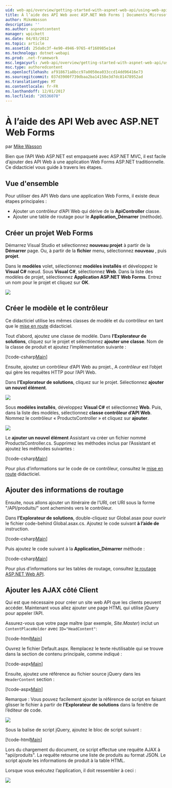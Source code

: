 ```yaml
---
uid: web-api/overview/getting-started-with-aspnet-web-api/using-web-api-with-aspnet-web-forms
title: À l’aide des API Web avec ASP.NET Web Forms | Documents Microsoft
author: MikeWasson
description: ''
ms.author: aspnetcontent
manager: wpickett
ms.date: 04/03/2012
ms.topic: article
ms.assetid: 25da8c3f-4e90-4946-9765-4f160985e1e4
ms.technology: dotnet-webapi
ms.prod: .net-framework
msc.legacyurl: /web-api/overview/getting-started-with-aspnet-web-api/using-web-api-with-aspnet-web-forms
msc.type: authoredcontent
ms.openlocfilehash: af918671a8bcc97a0050ea033ccd14dd96416e73
ms.sourcegitcommit: 037d3900f739dbaa2ba14158e3d7dc81478952ad
ms.translationtype: MT
ms.contentlocale: fr-FR
ms.lasthandoff: 12/01/2017
ms.locfileid: "26536078"
---
```

<a name="using-web-api-with-aspnet-web-forms"></a>À l’aide des API Web avec ASP.NET Web Forms
====================
par [Mike Wasson](https://github.com/MikeWasson)

Bien que l’API Web ASP.NET est empaqueté avec ASP.NET MVC, il est facile d’ajouter des API Web à une application Web Forms ASP.NET traditionnelle. Ce didacticiel vous guide à travers les étapes.

## <a name="overview"></a>Vue d'ensemble

Pour utiliser des API Web dans une application Web Forms, il existe deux étapes principales :

- Ajouter un contrôleur d’API Web qui dérive de la **ApiController** classe.
- Ajouter une table de routage pour le **Application\_Démarrer** (méthode).

## <a name="create-a-web-forms-project"></a>Créer un projet Web Forms

Démarrez Visual Studio et sélectionnez **nouveau projet** à partir de la **Démarrer** page. Ou, à partir de la **fichier** menu, sélectionnez **nouveau** , puis **projet**.

Dans le **modèles** volet, sélectionnez **modèles installés** et développez le **Visual C#** nœud. Sous **Visual C#**, sélectionnez **Web**. Dans la liste des modèles de projet, sélectionnez **Application ASP.NET Web Forms**. Entrez un nom pour le projet et cliquez sur **OK**.

![](using-web-api-with-aspnet-web-forms/_static/image1.png)

## <a name="create-the-model-and-controller"></a>Créer le modèle et le contrôleur

Ce didacticiel utilise les mêmes classes de modèle et du contrôleur en tant que le [mise en route](tutorial-your-first-web-api.md) didacticiel.

Tout d’abord, ajoutez une classe de modèle. Dans **l’Explorateur de solutions**, cliquez sur le projet et sélectionnez **ajouter une classe**. Nom de la classe de produit et ajoutez l’implémentation suivante :

[!code-csharp[Main](using-web-api-with-aspnet-web-forms/samples/sample1.cs)]

Ensuite, ajoutez un contrôleur d’API Web au projet., A *contrôleur* est l’objet qui gère les requêtes HTTP pour l’API Web.

Dans **l’Explorateur de solutions**, cliquez sur le projet. Sélectionnez **ajouter un nouvel élément**.

![](using-web-api-with-aspnet-web-forms/_static/image2.png)

Sous **modèles installés**, développez **Visual C#** et sélectionnez **Web**. Puis, dans la liste des modèles, sélectionnez **classe contrôleur d’API Web**. Nommez le contrôleur « ProductsController » et cliquez sur **ajouter**.

![](using-web-api-with-aspnet-web-forms/_static/image3.png)

Le **ajouter un nouvel élément** Assistant va créer un fichier nommé ProductsController.cs. Supprimez les méthodes inclus par l’Assistant et ajoutez les méthodes suivantes :

[!code-csharp[Main](using-web-api-with-aspnet-web-forms/samples/sample2.cs)]

Pour plus d’informations sur le code de ce contrôleur, consultez le [mise en route](tutorial-your-first-web-api.md) didacticiel.

## <a name="add-routing-information"></a>Ajouter des informations de routage

Ensuite, nous allons ajouter un itinéraire de l’URI, cet URI sous la forme &quot;/API/produits/&quot; sont acheminés vers le contrôleur.

Dans **l’Explorateur de solutions**, double-cliquez sur Global.asax pour ouvrir le fichier code-behind Global.asax.cs. Ajoutez le code suivant **à l’aide de** instruction.

[!code-csharp[Main](using-web-api-with-aspnet-web-forms/samples/sample3.cs)]

Puis ajoutez le code suivant à la **Application\_Démarrer** méthode :

[!code-csharp[Main](using-web-api-with-aspnet-web-forms/samples/sample4.cs)]

Pour plus d’informations sur les tables de routage, consultez [le routage ASP.NET Web API](../web-api-routing-and-actions/routing-in-aspnet-web-api.md).

## <a name="add-client-side-ajax"></a>Ajouter les AJAX côté Client

Qui est que nécessaire pour créer un site web API que les clients peuvent accéder. Maintenant vous allez ajouter une page HTML qui utilise jQuery pour appeler l’API.

Assurez-vous que votre page maître (par exemple, *Site.Master*) inclut un `ContentPlaceHolder` avec `ID="HeadContent"`:

[!code-html[Main](using-web-api-with-aspnet-web-forms/samples/sample8.html)]

Ouvrez le fichier Default.aspx. Remplacez le texte réutilisable qui se trouve dans la section de contenu principale, comme indiqué :

[!code-aspx[Main](using-web-api-with-aspnet-web-forms/samples/sample5.aspx)]

Ensuite, ajoutez une référence au fichier source jQuery dans les `HeaderContent` section :

[!code-aspx[Main](using-web-api-with-aspnet-web-forms/samples/sample6.aspx?highlight=2)]

Remarque : Vous pouvez facilement ajouter la référence de script en faisant glisser le fichier à partir de **l’Explorateur de solutions** dans la fenêtre de l’éditeur de code.

![](using-web-api-with-aspnet-web-forms/_static/image4.png)

Sous la balise de script jQuery, ajoutez le bloc de script suivant :

[!code-html[Main](using-web-api-with-aspnet-web-forms/samples/sample7.html)]

Lors du chargement du document, ce script effectue une requête AJAX à &quot;api/produits&quot;. La requête retourne une liste de produits au format JSON. Le script ajoute les informations de produit à la table HTML.

Lorsque vous exécutez l’application, il doit ressembler à ceci :

![](using-web-api-with-aspnet-web-forms/_static/image5.png)
